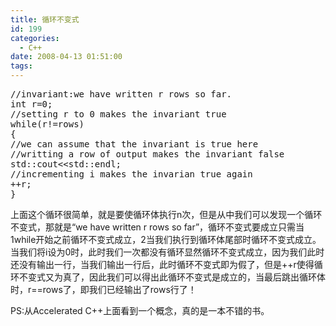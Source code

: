 ```yaml
---
title: 循环不变式
id: 199
categories:
  - C++
date: 2008-04-13 01:51:00
tags:
---
```


<div id="blog_text" class="cnt">
<pre class="brush:cpp">//invariant:we have written r rows so far.
int r=0;
//setting r to 0 makes the invariant true 
while(r!=rows)
{
//we can assume that the invariant is true here
//writting a row of output makes the invariant false
std::cout&lt;&lt;std::endl;
//incrementing i makes the invarian true again
++r;
}</pre>
上面这个循环很简单，就是要使循环体执行n次，但是从中我们可以发现一个循环不变式，那就是“we have written r rows so far”，循环不变式要成立只需当1while开始之前循环不变式成立，2当我们执行到循环体尾部时循环不变式成立。当我们将i设为0时，此时我们一次都没有循环显然循环不变式成立，因为我们此时还没有输出一行，当我们输出一行后，此时循环不变式即为假了，但是++r使得循环不变式又为真了，因此我们可以得出此循环不变式是成立的，当最后跳出循环体时，r==rows了，即我们已经输出了rows行了！

PS:从Accelerated C++上面看到一个概念，真的是一本不错的书。

</div>